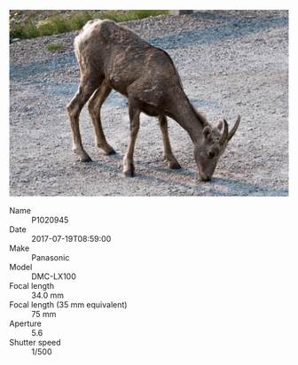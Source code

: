 [![P1020945](/photos/hd/P1020945.jpg)](/photos/full/P1020945.jpg?raw=true)

<dl>
  <dt>Name</dt>
  <dd>P1020945</dd>
  <dt>Date</dt>
  <dd>2017-07-19T08:59:00</dd>
  <dt>Make</dt>
  <dd>Panasonic</dd>
  <dt>Model</dt>
  <dd>DMC-LX100</dd>
  <dt>Focal length</dt>
  <dd>34.0 mm</dd>
  <dt>Focal length (35 mm equivalent)</dt>
  <dd>75 mm</dd>
  <dt>Aperture</dt>
  <dd>5.6</dd>
  <dt>Shutter speed</dt>
  <dd>1/500</dd>
</dl>
